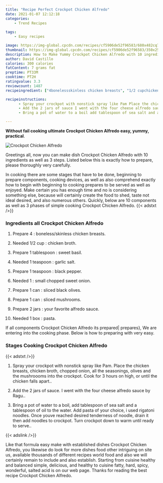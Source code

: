 ```yaml
---
title: "Recipe Perfect Crockpot Chicken Alfredo"
date: 2021-01-07 12:12:18
categories:
    - Trend Recipes
    
tags:
    - Easy recipes

image: https://img-global.cpcdn.com/recipes/cf5906de52f96583/680x482cq70/crockpot-chicken-alfredo-recipe-main-photo.jpg
thumbnail: https://img-global.cpcdn.com/recipes/cf5906de52f96583/350x250cq70/crockpot-chicken-alfredo-recipe-main-photo.jpg
description: How to Make Yummy Crockpot Chicken Alfredo with 10 ingredients and 3 stages of easy cooking.
author: David Castillo
calories: 300 calories
fatContent: 7 grams fat
preptime: PT33M
cooktime: PT2H
ratingvalue: 3.3
reviewcount: 1487
recipeingredient: ["4bonelessskinless chicken breasts", "1/2 cupchicken broth", "1 tablespoonsweet basil", "1 teaspoongarlic salt", "1 teaspoonblack pepper", "1small chopped sweet onion", "1 cansliced black olives", "1 cansliced mushrooms", "2 jarsyour favorite alfredo sauce", "1 boxpasta"]

recipeinstructions: 
      - Spray your crockpot with nonstick spray like Pam Place the chicken breasts chicken broth chopped onion all the seasonings olives and the mushroooms into the crockpot Cook for 3 hours on high or until the chicken falls apart 
      - Add the 2 jars of sauce I went with the four cheese alfredo sauce by Ragu 
      - Bring a pot of water to a boil add tablespoon of sea salt and a tablespoon of oil to the water Add pasta of your choice i used rigatoni noodles Once youve reached desired tenderness of noodle drain it then add noodles to crockpot Turn crockpot down to warm until ready to serve

---
```




**Without fail cooking ultimate Crockpot Chicken Alfredo easy, yummy, practical**. 


![Crockpot Chicken Alfredo](https://img-global.cpcdn.com/recipes/cf5906de52f96583/680x482cq70/crockpot-chicken-alfredo-recipe-main-photo.jpg "Crockpot Chicken Alfredo")




Greetings all, now you can make dish Crockpot Chicken Alfredo with 10 ingredients as well as 3 steps. Listed below this is exactly how to prepare, please thoroughly very carefully.

In cooking there are some stages that have to be done, beginning to prepare components, cooking devices, as well as also comprehend exactly how to begin with beginning to cooking prepares to be served as well as enjoyed. Make certain you has enough time and no is considering something else, because will certainly create the food to shed, taste not ideal desired, and also numerous others. Quickly, below are 10 components as well as 3 phases of simple cooking Crockpot Chicken Alfredo.
{{< adstxt />}}

### Ingredients all Crockpot Chicken Alfredo


1. Prepare 4 : boneless/skinless chicken breasts.

1. Needed 1/2 cup : chicken broth.

1. Prepare 1 tablespoon : sweet basil.

1. Needed 1 teaspoon : garlic salt.

1. Prepare 1 teaspoon : black pepper.

1. Needed 1 : small chopped sweet onion.

1. Prepare 1 can : sliced black olives.

1. Prepare 1 can : sliced mushrooms.

1. Prepare 2 jars : your favorite alfredo sauce.

1. Needed 1 box : pasta.



If all components Crockpot Chicken Alfredo its prepared| prepares}, We are entering into the cooking phase. Below is how to preparing with very easy.

### Stages Cooking Crockpot Chicken Alfredo

{{< adstxt />}}


1. Spray your crockpot with nonstick spray like Pam. Place the chicken breasts, chicken broth, chopped onion, all the seasonings, olives and the mushroooms into the crockpot. Cook for 3 hours on high, or until the chicken falls apart..



1. Add the 2 jars of sauce. I went with the four cheese alfredo sauce by Ragu..



1. Bring a pot of water to a boil, add tablespoon of sea salt and a tablespoon of oil to the water. Add pasta of your choice, i used rigatoni noodles. Once youve reached desired tenderness of noodle, drain it then add noodles to crockpot. Turn crockpot down to warm until ready to serve..





{{< adslink />}}

Like that formula easy make with established dishes Crockpot Chicken Alfredo, you likewise do look for more dishes food other intriguing on site us, available thousands of different recipes world food and also we will certainly remain to include and also establish. Starting from cuisine healthy and balanced simple, delicious, and healthy to cuisine fatty, hard, spicy, wonderful, salted acid is on our web page. Thanks for reading the best recipe Crockpot Chicken Alfredo.
